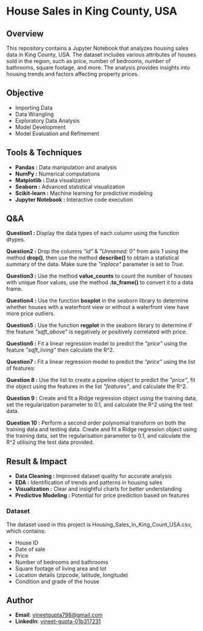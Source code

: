 # House Sales in King County, USA

## Overview

This repository contains a Jupyter Notebook that analyzes housing sales data in King County, USA. The dataset includes various attributes of houses sold in the region, such as price, number of bedrooms, number of bathrooms, square footage, and more. The analysis provides insights into housing trends and factors affecting property prices.
 
## Objective

- Importing Data
- Data Wrangling
- Exploratory Data Analysis
- Model Development
- Model Evaluation and Refinement

## Tools & Techniques

- **Pandas :** Data manipulation and analysis
- **NumPy :** Numerical computations
- **Matplotlib :** Data visualization
- **Seaborn :** Advanced statistical visualization
- **Scikit-learn :** Machine learning for predictive modeling
- **Jupyter Notebook :** Interactive code execution

## Q&A 

**Question1 :** Display the data types of each column using the function dtypes.

**Question2 :** Drop the columns *"id"* & *"Unnamed: 0"* from axis 1 using the method **drop()**, then use the method **describe()** to obtain a statistical summary of the data. Make sure the *"inplace"* parameter is set to *True*. 

**Question3 :** Use the method **value_counts** to count the number of houses with unique floor values, use the method **.to_frame()** to convert it to a data frame. 

**Question4 :** Use the function **boxplot** in the seaborn library to determine whether houses with a waterfront view or without a waterfront view have more price outliers. 

**Question5 :** Use the function **regplot** in the seaborn library to determine if the feature *"sqft_above"* is negatively or positively correlated with price.

**Question6 :** Fit a linear regression model to predict the *"price"* using the feature *"sqft_living"* then calculate the R^2.

**Question7 :** Fit a linear regression model to predict the *"price"* using the list of features:

**Question 8 :** Use the list to create a pipeline object to predict the *"price"*, fit the object using the features in the list *"features"*, and calculate the R^2.

**Question 9 :** Create and fit a Ridge regression object using the training data, set the regularization parameter to 0.1, and calculate the R^2 using the test data.

**Question 10 :** Perform a second order polynomial transform on both the training data and testing data. Create and fit a Ridge regression object using the training data, set the regularisation parameter to 0.1, and calculate the R^2 utilising the test data provided.

## Result & Impact

- **Data Cleaning :** Improved dataset quality for accurate analysis
- **EDA :** Identification of trends and patterns in housing sales
- **Visualization :** Clear and insightful charts for better understanding
- **Predictive Modeling :** Potential for price prediction based on features

### Dataset

The dataset used in this project is Housing_Sales_in_King_Count_USA.csv, which contains:

- House ID
- Date of sale
- Price
- Number of bedrooms and bathrooms
- Square footage of living area and lot
- Location details (zipcode, latitude, longitude)
- Condition and grade of the house

## Author
- **Email**: vineetgupta798@gmail.com
- **LinkedIn**: [vineet-gupta-01b317231](https://www.linkedin.com/in/vineet-gupta-01b317231/)
